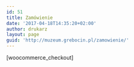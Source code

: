 ```yaml
---
id: 51
title: Zamówienie
date: '2017-04-18T14:35:20+02:00'
author: drukarz
layout: page
guid: 'http://muzeum.grebocin.pl/zamowienie/'
---
```


\[woocommerce\_checkout\]
